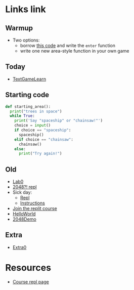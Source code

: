 # Links link
## Warmup
* Two options:
  - borrow [this code](files/textGame1.md) and write the `enter` function
  - write one new area-style function in your own game


## Today
* [TextGameLearn](https://replit.com/team/CS9-Block2-2223/TextGameLearn)


## Starting code
```python
def starting_area():
  print("trees in space")
  while True:
    print('Say "spaceship" or "chainsaw!"')
    choice = input()
    if choice == "spaceship":
      spaceship()
    elif choice == "chainsaw":
      chainsaw()
    else:
      print("Try again!")

```
## Old
* [Lab0](https://replit.com/team/CS9-Block2-2223/Lab0AreaCalc)
* [2048?! repl](https://replit.com/team/CS9-Block2-2223/2048) 
* Sick day: 
    - [Repl](https://replit.com/team/CS9-Block2-2223/1010)
    - [Instructions](https://docs.google.com/document/d/1YM1BvylVc83LdTTyuVw-0j_n9ECo5_G9Xx8_HshDZOU/edit?usp=sharing)
* [Join the replit course](https://replit.com/teams/join/ybrqajqhsnsjyvjjreekdizbjvjqobrp-CS9-Block2-2223)
* [HelloWorld](https://replit.com/team/CS9-Block2-2223/HelloWorld)
* [2048Demo](https://replit.com/@mrDonoghue/demo)

## Extra
* [Extra0](TODO)


# Resources
* [Course repl page](https://replit.com/team/CS9-Block2-2223)

